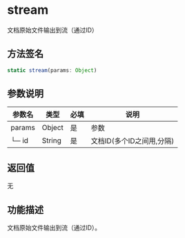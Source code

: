 # stream

文档原始文件输出到流（通过ID）

## 方法签名
```typescript
static stream(params: Object)
```

## 参数说明
| 参数名 | 类型 | 必填 | 说明 |
|--------|------|------|------|
| params | Object | 是 | 参数 |
| └─ id | String | 是 | 文档ID(多个ID之间用,分隔) |

## 返回值
无

## 功能描述
文档原始文件输出到流（通过ID）。 